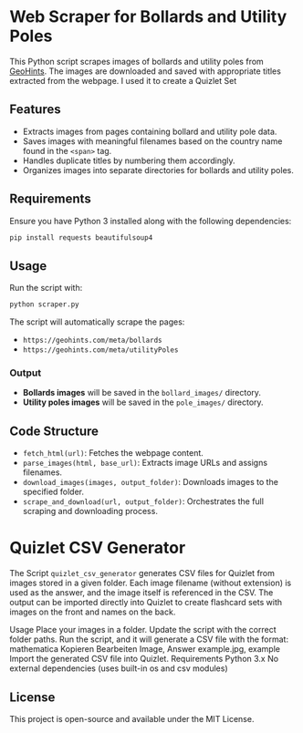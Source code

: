 # Web Scraper for Bollards and Utility Poles

This Python script scrapes images of bollards and utility poles from [GeoHints](https://geohints.com). The images are downloaded and saved with appropriate titles extracted from the webpage. I used it to create a Quizlet Set

## Features
- Extracts images from pages containing bollard and utility pole data.
- Saves images with meaningful filenames based on the country name found in the `<span>` tag.
- Handles duplicate titles by numbering them accordingly.
- Organizes images into separate directories for bollards and utility poles.

## Requirements

Ensure you have Python 3 installed along with the following dependencies:

```bash
pip install requests beautifulsoup4
```

## Usage

Run the script with:

```bash
python scraper.py
```

The script will automatically scrape the pages:
- `https://geohints.com/meta/bollards`
- `https://geohints.com/meta/utilityPoles`

### Output
- **Bollards images** will be saved in the `bollard_images/` directory.
- **Utility poles images** will be saved in the `pole_images/` directory.

## Code Structure

- `fetch_html(url)`: Fetches the webpage content.
- `parse_images(html, base_url)`: Extracts image URLs and assigns filenames.
- `download_images(images, output_folder)`: Downloads images to the specified folder.
- `scrape_and_download(url, output_folder)`: Orchestrates the full scraping and downloading process.

# Quizlet CSV Generator
The Script `quizlet_csv_generator` generates CSV files for Quizlet from images stored in a given folder. Each image filename (without extension) is used as the answer, and the image itself is referenced in the CSV. The output can be imported directly into Quizlet to create flashcard sets with images on the front and names on the back.

Usage
Place your images in a folder.
Update the script with the correct folder paths.
Run the script, and it will generate a CSV file with the format:
mathematica
Kopieren
Bearbeiten
Image, Answer
example.jpg, example
Import the generated CSV file into Quizlet.
Requirements
Python 3.x
No external dependencies (uses built-in os and csv modules)

## License
This project is open-source and available under the MIT License.


